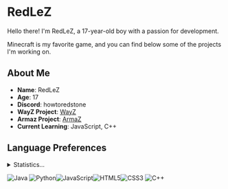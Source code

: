 # RedLeZ

Hello there! I'm RedLeZ, a 17-year-old boy with a passion for development.

Minecraft is my favorite game, and you can find below some of the projects I'm working on.

## About Me

- **Name**: RedLeZ
- **Age**: 17
- **Discord**: howtoredstone
- **WayZ Project**: [WayZ](https://hunterZ.fr)
- **Armaz Project**: [ArmaZ](https://armaz-mc.com/)
- **Current Learning**: JavaScript, C++

## Language Preferences
<details>
  <summary>Statistics...</summary>
  <p align="centre">
    <img src="https://wakatime.com/share/@39a3a246-5f01-49ec-8eaa-f0573373da7a/dfc5aa9e-e7dd-4e91-a8fa-a388d6670168.svg" height="370">
  </p>
</details>

![Java](https://img.shields.io/badge/Java-007396?style=for-the-badge&logo=java&logoColor=white)
  ![Python](https://img.shields.io/badge/Python-3776AB?style=for-the-badge&logo=python&logoColor=white)![JavaScript](https://img.shields.io/badge/JavaScript-F7DF1E?style=for-the-badge&logo=javascript&logoColor=black)![HTML5](https://img.shields.io/badge/HTML5-E34F26?style=for-the-badge&logo=html5&logoColor=white)![CSS3](https://img.shields.io/badge/CSS3-1572B6?style=for-the-badge&logo=css3&logoColor=white) ![C++](https://img.shields.io/badge/C++-00599C?style=for-the-badge&logo=c%2B%2B&logoColor=white)
